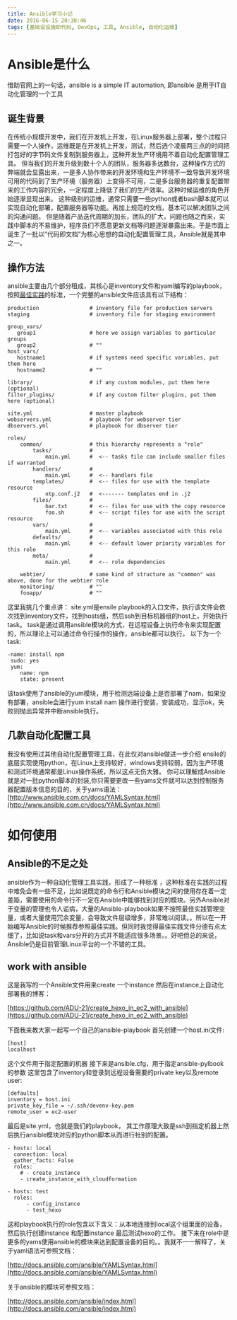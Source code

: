 ```yaml
---
title: Ansible学习小记
date: 2016-06-15 20:30:46
tags: [基础设设施即代码, DevOps, 工具, Ansible, 自动化运维]
---
```

# Ansible是什么
借助官网上的一句话，ansible is a simple IT automation, 即ansible 是用于IT自动化管理的一个工具
<!-- more -->
## 诞生背景
在传统小规模开发中，我们在开发机上开发，在Linux服务器上部署，整个过程只需要一个人操作，运维既是在开发机上开发，测试，然后选个凌晨两三点的时间把打包好的字节码文件复制到服务器上，这种开发生产环境用不着自动化配置管理工具。
但当我们的开发升级到数十个人的团队，服务器多达数台，这种操作方式的弊端就会显露出来，一是多人协作带来的开发环境和生产环境不一致导致开发环境可用的代码到了生产环境（服务器）上变得不可用，二是多台服务器的重复配置带来的工作内容的冗余，一定程度上降低了我们的生产效率。这种时候运维的角色开始逐渐显现出来。
这种级别的运维，通常只需要一些python或者bash脚本就可以实现自动化部署，配置服务器等功能。再加上规范的文档，基本可以解决团队之间的沟通问题。
但是随着产品迭代周期的加长，团队的扩大，问题也随之而来，实践中脚本的不易维护，程序员们不愿意更新文档等问题逐渐暴露出来。于是市面上诞生了一批以”代码即文档”为核心思想的自动化配置管理工具，Ansible就是其中之一。

## 操作方法
ansible主要由几个部分租成，其核心是inventory文件和yaml编写的playbook，按照[最佳实践](http://docs.ansible.com/ansible/playbooks_best_practices.html)的标准，一个完整的ansible文件应该具有以下结构：

```
production                # inventory file for production servers
staging                   # inventory file for staging environment

group_vars/
   group1                 # here we assign variables to particular groups
   group2                 # ""
host_vars/
   hostname1              # if systems need specific variables, put them here
   hostname2              # ""

library/                  # if any custom modules, put them here (optional)
filter_plugins/           # if any custom filter plugins, put them here (optional)

site.yml                  # master playbook
webservers.yml            # playbook for webserver tier
dbservers.yml             # playbook for dbserver tier

roles/
    common/               # this hierarchy represents a "role"
        tasks/            #
            main.yml      #  <-- tasks file can include smaller files if warranted
        handlers/         #
            main.yml      #  <-- handlers file
        templates/        #  <-- files for use with the template resource
            ntp.conf.j2   #  <------- templates end in .j2
        files/            #
            bar.txt       #  <-- files for use with the copy resource
            foo.sh        #  <-- script files for use with the script resource
        vars/             #
            main.yml      #  <-- variables associated with this role
        defaults/         #
            main.yml      #  <-- default lower priority variables for this role
        meta/             #
            main.yml      #  <-- role dependencies

    webtier/              # same kind of structure as "common" was above, done for the webtier role
    monitoring/           # ""
    fooapp/               # ""
```
这里我挑几个重点讲：
site.yml是ensile playbook的入口文件，执行该文件会依次找到inventory文件，找到hosts组，然后ssh到目标机器组的host上，开始执行task。
task是通过调用ansible模块的方式，在远程设备上执行命令来实现配置的，所以理论上可以通过命令行操作的操作，ansible都可以执行。
以下为一个task:

```
-name: install npm
 sudo: yes
 yum:
 	name: npm
 	state: present
```
该task使用了ansible的yum模块，用于检测远端设备上是否部署了nam，如果没有部署，ansible会进行yum install nam 操作进行安装，安装成功，显示ok，失败则抛出异常并中断ansible执行。


## 几款自动化配置工具
我没有使用过其他自动化配置管理工具，在此仅对ansible做进一步介绍
ensile的底层实现使用python，在Linux上支持较好，windows支持较弱，因为生产环境和测试环境通常都是Linux操作系统，所以这点无伤大雅。
你可以理解成Ansible就是对一批python脚本的封装,你只需要更改一些yams文件就可以达到控制服务器配置版本信息的目的，关于yams语法：[http://www.ansible.com.cn/docs/YAMLSyntax.html](http://www.ansible.com.cn/docs/YAMLSyntax.html)



# 如何使用
## Ansible的不足之处
ansible作为一种自动化管理工具实践，形成了一种标准 ，这种标准在实践的过程中难免会有一些不足，比如说既定的命令行和Ansible模块之间的使用存在着一定差距，需要使用的命令行不一定在Ansible中能够找到对应的模块。另外Ansible对于变量的管理也令人诟病，大量的Ansible-playbook如果不按照最佳实践管理变量，或者大量使用冗余变量，会导致文件层级增多，非常难以阅读。。所以在一开始编写Ansible的时候推荐参照最佳实践。但同时我觉得最佳实践文件分德有点太细了，比如说task和vars分开的方式并不能适应很多场景。。好吧但总的来说，Ansible仍是目前管理Linux平台的一个不错的工具。

## work with ansible
这是我写的一个Ansible文件用来create 一个instance 然后在instance上自动化部署我的博客：

[https://github.com/ADU-21/create_hexo_in_ec2_with_ansible](https://github.com/ADU-21/create_hexo_in_ec2_with_ansible)

下面我来教大家一起写一个自己的ansible-playbook
首先创建一个host.ini文件:

```
[host]
localhost
```
这个文件用于指定配置的机器
接下来是ansible.cfg，用于指定ansible-pylbook的参数
这里包含了inventory和登录到远程设备需要的private key以及remote user:

```
[defaults]
inventory = host.ini
private_key_file = ~/.ssh/devenv-key.pem
remote_user = ec2-user
```
最后是site.yml，也就是我们的playbook，
其工作原理大致是ssh到指定机器上然后执行ansible模块对应的python脚本从而进行社别的配置。

```
- hosts: local
  connection: local
  gather_facts: False
  roles:
    # - create_instance
    - create_instance_with_cloudformation

- hosts: test
  roles:
      - config_instance
      - test_hexo
```
这和playbook执行的role包含以下含义：从本地连接到local这个组里面的设备，然后执行创建instance 和配置instance 最后测试hexo的工作。
接下来在role中是更多的yams使用ansible的模块来达到配置设备的目的。。我就不一一解释了，关于yaml语法可参照文档：

[http://docs.ansible.com/ansible/YAMLSyntax.html](http://docs.ansible.com/ansible/YAMLSyntax.html)

关于ansible的模块可参照文档：

[http://docs.ansible.com/ansible/index.html](http://docs.ansible.com/ansible/index.html)
